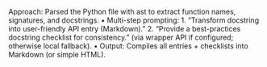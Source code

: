 Approach: Parsed the Python file with ast to extract function names, signatures, and docstrings.
	•	Multi-step prompting:
	1.	“Transform docstring into user-friendly API entry (Markdown).”
	2.	“Provide a best-practices docstring checklist for consistency.”
(via wrapper API if configured; otherwise local fallback).
	•	Output: Compiles all entries + checklists into Markdown (or simple HTML).
